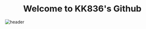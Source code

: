 <div align="center">
  <h1>Welcome to KK836's Github</h1>
</div>

![header](https://capsule-render.vercel.app/api?type=soft&color=auto&height=200&section=header&text=capsule%20render&fontSize=90)
